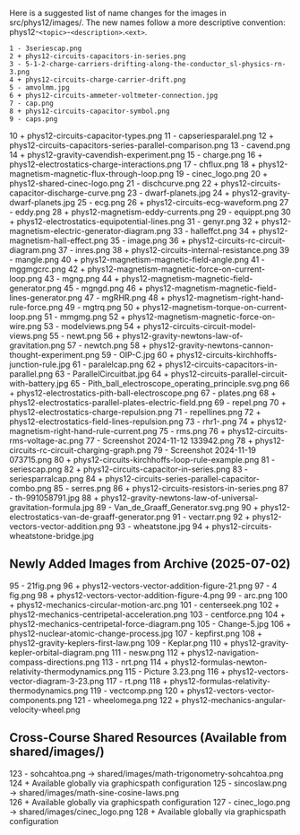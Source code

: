 Here is a suggested list of name changes for the images in src/phys12/images/. The new names follow a more descriptive convention:
phys12-`<topic>`-`<description>`.`<ext>`.

    1 - 3seriescap.png
    2 + phys12-circuits-capacitors-in-series.png
    3 - 5-1-2-charge-carriers-drifting-along-the-conductor_sl-physics-rn-3.png
    4 + phys12-circuits-charge-carrier-drift.png
    5 - amvolmm.jpg
    6 + phys12-circuits-ammeter-voltmeter-connection.jpg
    7 - cap.png
    8 + phys12-circuits-capacitor-symbol.png
    9 - caps.png

10 + phys12-circuits-capacitor-types.png
11 - capseriesparalel.png
12 + phys12-circuits-capacitors-series-parallel-comparison.png
13 - cavend.png
14 + phys12-gravity-cavendish-experiment.png
15 - charge.png
16 + phys12-electrostatics-charge-interactions.png
17 - chflux.png
18 + phys12-magnetism-magnetic-flux-through-loop.png
19 - cinec_logo.png
20 + phys12-shared-cinec-logo.png
21 - dischcurve.png
22 + phys12-circuits-capacitor-discharge-curve.png
23 - dwarf-planets.jpg
24 + phys12-gravity-dwarf-planets.jpg
25 - ecg.png
26 + phys12-circuits-ecg-waveform.png
27 - eddy.png
28 + phys12-magnetism-eddy-currents.png
29 - equippt.png
30 + phys12-electrostatics-equipotential-lines.png
31 - genyr.png
32 + phys12-magnetism-electric-generator-diagram.png
33 - halleffct.png
34 + phys12-magnetism-hall-effect.png
35 - image.png
36 + phys12-circuits-rc-circuit-diagram.png
37 - inres.png
38 + phys12-circuits-internal-resistance.png
39 - mangle.png
40 + phys12-magnetism-magnetic-field-angle.png
41 - mggmgcrc.png
42 + phys12-magnetism-magnetic-force-on-current-loop.png
43 - mgng.png
44 + phys12-magnetism-magnetic-field-generator.png
45 - mgngd.png
46 + phys12-magnetism-magnetic-field-lines-generator.png
47 - mgRHR.png
48 + phys12-magnetism-right-hand-rule-force.png
49 - mgtrq.png
50 + phys12-magnetism-torque-on-current-loop.png
51 - mmgmg.png
52 + phys12-magnetism-magnetic-force-on-wire.png
53 - modelviews.png
54 + phys12-circuits-circuit-model-views.png
55 - newt.png
56 + phys12-gravity-newtons-law-of-gravitation.png
57 - newtch.png
58 + phys12-gravity-newtons-cannon-thought-experiment.png
59 - OIP-C.jpg
60 + phys12-circuits-kirchhoffs-junction-rule.jpg
61 - paralelcap.png
62 + phys12-circuits-capacitors-in-parallel.png
63 - ParallelCircuitbat.jpg
64 + phys12-circuits-parallel-circuit-with-battery.jpg
65 - Pith_ball_electroscope_operating_principle.svg.png
66 + phys12-electrostatics-pith-ball-electroscope.png
67 - plates.png
68 + phys12-electrostatics-parallel-plates-electric-field.png
69 - repel.png
70 + phys12-electrostatics-charge-repulsion.png
71 - repellines.png
72 + phys12-electrostatics-field-lines-repulsion.png
73 - rhr1-.png
74 + phys12-magnetism-right-hand-rule-current.png
75 - rms.png
76 + phys12-circuits-rms-voltage-ac.png
77 - Screenshot 2024-11-12 133942.png
78 + phys12-circuits-rc-circuit-charging-graph.png
79 - Screenshot 2024-11-19 073715.png
80 + phys12-circuits-kirchhoffs-loop-rule-example.png
81 - seriescap.png
82 + phys12-circuits-capacitor-in-series.png
83 - seriesparralcap.png
84 + phys12-circuits-series-parallel-capacitor-combo.png
85 - serres.png
86 + phys12-circuits-resistors-in-series.png
87 - th-991058791.jpg
88 + phys12-gravity-newtons-law-of-universal-gravitation-formula.jpg
89 - Van_de_Graaff_Generator.svg.png
90 + phys12-electrostatics-van-de-graaff-generator.png
91 - vectarr.png
92 + phys12-vectors-vector-addition.png
93 - wheatstone.jpg
94 + phys12-circuits-wheatstone-bridge.jpg

## Newly Added Images from Archive (2025-07-02)

95 - 21fig.png
96 + phys12-vectors-vector-addition-figure-21.png
97 - 4 fig.png
98 + phys12-vectors-vector-addition-figure-4.png
99 - arc.png
100 + phys12-mechanics-circular-motion-arc.png
101 - centerseek.png
102 + phys12-mechanics-centripetal-acceleration.png
103 - centforce.png
104 + phys12-mechanics-centripetal-force-diagram.png
105 - Change-5.jpg
106 + phys12-nuclear-atomic-change-process.jpg
107 - kepfirst.png
108 + phys12-gravity-keplers-first-law.png
109 - Keplar.png
110 + phys12-gravity-kepler-orbital-diagram.png
111 - nesw.png
112 + phys12-navigation-compass-directions.png
113 - nrt.png
114 + phys12-formulas-newton-relativity-thermodynamics.png
115 - Picture 3.23.png
116 + phys12-vectors-vector-diagram-3-23.png
117 - rt.png
118 + phys12-formulas-relativity-thermodynamics.png
119 - vectcomp.png
120 + phys12-vectors-vector-components.png
121 - wheelomega.png
122 + phys12-mechanics-angular-velocity-wheel.png

## Cross-Course Shared Resources (Available from shared/images/)

123 - sohcahtoa.png → shared/images/math-trigonometry-sohcahtoa.png
124 + Available globally via graphicspath configuration
125 - sincoslaw.png → shared/images/math-sine-cosine-laws.png  
126 + Available globally via graphicspath configuration
127 - cinec_logo.png → shared/images/cinec_logo.png
128 + Available globally via graphicspath configuration
